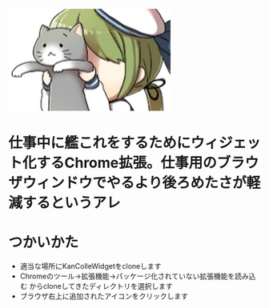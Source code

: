 ![猫](src/img/nekotsurushi.jpg)
# 仕事中に艦これをするためにウィジェット化するChrome拡張。仕事用のブラウザウィンドウでやるより後ろめたさが軽減するというアレ

# つかいかた
- 適当な場所にKanColleWidgetをcloneします
- Chromeのツール→拡張機能→パッケージ化されていない拡張機能を読み込む からcloneしてきたディレクトリを選択します
- ブラウザ右上に追加されたアイコンをクリックします